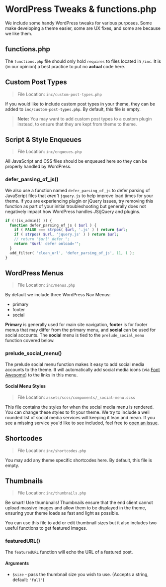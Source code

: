 # WordPress Tweaks & functions.php
We include some handy WordPress tweaks for various purposes. Some make developing
a theme easier, some are UX fixes, and some are because we like them.

## functions.php
The `functions.php` file should only hold `requires` to files located in `/inc`.
It is (in our opinion) a best practice to put no __actual__ code here.

## Custom Post Types
> File Location: `inc/custom-post-types.php`

If you would like to include custom post types in your theme, they can be added
to `inc/custom-post-types.php`. By default, this file is empty.

>**Note:** You may want to add custom post types to a custom plugin instead, to ensure
that they are kept from theme to theme.

## Script & Style Enqueues
> File Location: `inc/enqueues.php`

All JavaScript and CSS files should be enqueued here so they can be properly handled
by WordPress.

### defer_parsing_of_js()
We also use a function named `defer_parsing_of_js` to defer parsing of JavaScript
files that _aren't_ `jquery.js` to help improve load times for your theme. If you
are experiencing plugin or jQuery issues, try removing this function as part of
your initial troubleshooting but generally does not negatively impact how WordPress
handles JS/jQuery and plugins.

```php
if (!(is_admin() )) {
  function defer_parsing_of_js ( $url ) {
    if ( FALSE === strpos( $url, '.js' ) ) return $url;
    if ( strpos( $url, 'jquery.js' ) ) return $url;
    // return "$url' defer ";
    return "$url' defer onload='";
  }
  add_filter( 'clean_url', 'defer_parsing_of_js', 11, 1 );
}
```

## WordPress Menus
> File Location: `inc/menus.php`

By default we include three WordPress Nav Menus:
- primary
- footer
- social

**Primary** is generally used for main site navigation, **footer** is for footer
menus that may differ from the primary menu, and **social** can be used for social
accounts. The **social** menu is tied to the `prelude_social_menu` function covered
below.

### prelude_social_menu()
The prelude social menu function makes it easy to add social media accounts to the
theme. It will automatically add social media icons (via [Font Awesome](http://fontawesome.io))
to the links in this menu.

#### Social Menu Styles
> File Location: `assets/scss/components/_social-menu.scss`

This file contains the styles for when the social media menu is rendered. You can
change these styles to fit your theme. We try to include a well rounded list of
social media services will keeping it lean and mean. If you see a missing service
you'd like to see included, feel free to [open an issue](https://github.com/factor1/prelude-wp/issues/).

## Shortcodes
> File Location: `inc/shortcodes.php`

You may add any theme specific shortcodes here. By default, this file is empty.

## Thumbnails
> File Location: `inc/thumbnails.php`

Be smart! Use thumbnails! Thumbnails ensure that the end client cannot upload
massive images and allow them to be displayed in the theme, ensuring your theme
loads as fast and light as possible.

You can use this file to add or edit thumbnail sizes but it also includes two
useful functions to get featured images.

### featuredURL()
The `featuredURL` function will echo the URL of a featured post.

#### Arguments
- `$size` - pass the thumbnail size you wish to use. (Accepts a string, default: `'full'`)

